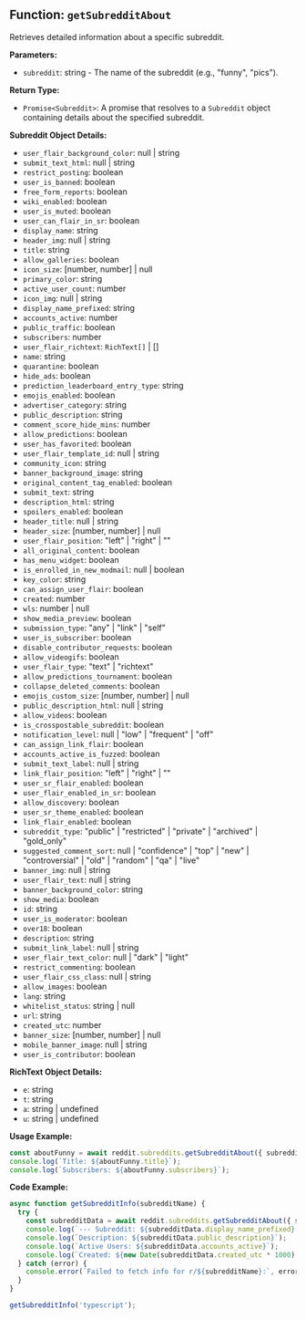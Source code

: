 ## Function: `getSubredditAbout`

Retrieves detailed information about a specific subreddit.

**Parameters:**

- `subreddit`: string - The name of the subreddit (e.g., "funny", "pics").

**Return Type:**

- `Promise<Subreddit>`: A promise that resolves to a `Subreddit` object containing details about the specified subreddit.

**Subreddit Object Details:**

- `user_flair_background_color`: null | string
- `submit_text_html`: null | string
- `restrict_posting`: boolean
- `user_is_banned`: boolean
- `free_form_reports`: boolean
- `wiki_enabled`: boolean
- `user_is_muted`: boolean
- `user_can_flair_in_sr`: boolean
- `display_name`: string
- `header_img`: null | string
- `title`: string
- `allow_galleries`: boolean
- `icon_size`: [number, number] | null
- `primary_color`: string
- `active_user_count`: number
- `icon_img`: null | string
- `display_name_prefixed`: string
- `accounts_active`: number
- `public_traffic`: boolean
- `subscribers`: number
- `user_flair_richtext`: `RichText[]` | []
- `name`: string
- `quarantine`: boolean
- `hide_ads`: boolean
- `prediction_leaderboard_entry_type`: string
- `emojis_enabled`: boolean
- `advertiser_category`: string
- `public_description`: string
- `comment_score_hide_mins`: number
- `allow_predictions`: boolean
- `user_has_favorited`: boolean
- `user_flair_template_id`: null | string
- `community_icon`: string
- `banner_background_image`: string
- `original_content_tag_enabled`: boolean
- `submit_text`: string
- `description_html`: string
- `spoilers_enabled`: boolean
- `header_title`: null | string
- `header_size`: [number, number] | null
- `user_flair_position`: "left" | "right" | ""
- `all_original_content`: boolean
- `has_menu_widget`: boolean
- `is_enrolled_in_new_modmail`: null | boolean
- `key_color`: string
- `can_assign_user_flair`: boolean
- `created`: number
- `wls`: number | null
- `show_media_preview`: boolean
- `submission_type`: "any" | "link" | "self"
- `user_is_subscriber`: boolean
- `disable_contributor_requests`: boolean
- `allow_videogifs`: boolean
- `user_flair_type`: "text" | "richtext"
- `allow_predictions_tournament`: boolean
- `collapse_deleted_comments`: boolean
- `emojis_custom_size`: [number, number] | null
- `public_description_html`: null | string
- `allow_videos`: boolean
- `is_crosspostable_subreddit`: boolean
- `notification_level`: null | "low" | "frequent" | "off"
- `can_assign_link_flair`: boolean
- `accounts_active_is_fuzzed`: boolean
- `submit_text_label`: null | string
- `link_flair_position`: "left" | "right" | ""
- `user_sr_flair_enabled`: boolean
- `user_flair_enabled_in_sr`: boolean
- `allow_discovery`: boolean
- `user_sr_theme_enabled`: boolean
- `link_flair_enabled`: boolean
- `subreddit_type`: "public" | "restricted" | "private" | "archived" | "gold_only"
- `suggested_comment_sort`: null | "confidence" | "top" | "new" | "controversial" | "old" | "random" | "qa" | "live"
- `banner_img`: null | string
- `user_flair_text`: null | string
- `banner_background_color`: string
- `show_media`: boolean
- `id`: string
- `user_is_moderator`: boolean
- `over18`: boolean
- `description`: string
- `submit_link_label`: null | string
- `user_flair_text_color`: null | "dark" | "light"
- `restrict_commenting`: boolean
- `user_flair_css_class`: null | string
- `allow_images`: boolean
- `lang`: string
- `whitelist_status`: string | null
- `url`: string
- `created_utc`: number
- `banner_size`: [number, number] | null
- `mobile_banner_image`: null | string
- `user_is_contributor`: boolean

**RichText Object Details:**

- `e`: string
- `t`: string
- `a`: string | undefined
- `u`: string | undefined

**Usage Example:**

```typescript
const aboutFunny = await reddit.subreddits.getSubredditAbout({ subreddit: 'funny' });
console.log(`Title: ${aboutFunny.title}`);
console.log(`Subscribers: ${aboutFunny.subscribers}`);
```

**Code Example:**

```typescript
async function getSubredditInfo(subredditName) {
  try {
    const subredditData = await reddit.subreddits.getSubredditAbout({ subreddit: subredditName });
    console.log(`--- Subreddit: ${subredditData.display_name_prefixed} ---`);
    console.log(`Description: ${subredditData.public_description}`);
    console.log(`Active Users: ${subredditData.accounts_active}`);
    console.log(`Created: ${new Date(subredditData.created_utc * 1000).toDateString()}`);
  } catch (error) {
    console.error(`Failed to fetch info for r/${subredditName}:`, error);
  }
}

getSubredditInfo('typescript');
```  
